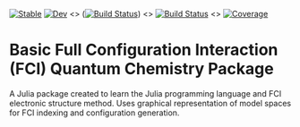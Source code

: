 
[![Stable](https://img.shields.io/badge/docs-stable-blue.svg)](https://nbraunsc.github.io/fci.jl/stable)
[![Dev](https://img.shields.io/badge/docs-dev-blue.svg)](https://nbraunsc.github.io/fci.jl/dev)
<> ([![Build Status](https://travis-ci.com/nbraunsc/fci.jl.svg?branch=master)](https://travis-ci.com/nbraunsc/fci.jl))
<> [![Build Status](https://ci.appveyor.com/api/projects/status/github/nbraunsc/fci.jl?svg=true)](https://ci.appveyor.com/project/nbraunsc/fci-jl)
<> [![Coverage](https://coveralls.io/repos/github/nbraunsc/fci.jl/badge.svg?branch=master)](https://coveralls.io/github/nbraunsc/fci.jl?branch=master)

# Basic Full Configuration Interaction (FCI) Quantum Chemistry Package
A Julia package created to learn the Julia programming language and FCI electronic structure method. Uses graphical representation of model spaces for FCI indexing and configuration generation.  

